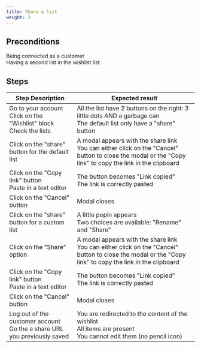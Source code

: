```yaml
---
title: Share a list
weight: 3
---
```


## Preconditions

Being connected as a customer\
Having a second list in the wishlist list
## Steps
| Step Description | Expected result |
| ----- | ----- |
| Go to your account<br>Click on the "Wishlist" block<br>Check the lists | All the list have 2 buttons on the right: 3 little dots AND a garbage can<br>The default list only have a "share" button |
| Click on the "share" button for the default list | A modal appears with the share link <br>You can either click on the "Cancel" button to close the modal or the "Copy link" to copy the link in the clipboard |
| Click on the "Copy link" button<br>Paste in a text editor | The button becomes "Link copied"<br>The link is correctly pasted |
| Click on the "Cancel" button | Modal closes |
| Click on the "share" button for a custom list | A little popin appears<br>Two choices are available: "Rename" and "Share" |
| Click on the "Share" option | A modal appears with the share link <br>You can either click on the "Cancel" button to close the modal or the "Copy link" to copy the link in the clipboard |
| Click on the "Copy link" button<br>Paste in a text editor | The button becomes "Link copied"<br>The link is correctly pasted |
| Click on the "Cancel" button | Modal closes |
| Log out of the customer account<br>Go the a share URL you previously saved | You are redirected to the content of the wishlist<br>All items are present<br>You cannot edit them (no pencil icon) |
